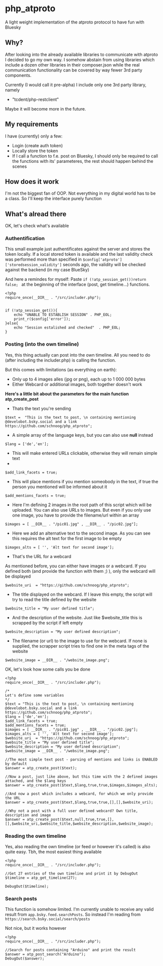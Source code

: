 # php_atproto

A light weight implementation of the atproto protocol to have fun with Bluesky

## Why?
After looking into the already available libraries to communicate with atproto I decided to go my own way.
I somehow abstain from using libraries which include a dozen other libraries in their composer.json while the real communication functionality can be covered by way fewer 3rd party components.

Currently (I would call it pre-alpha) I include only one 3rd party library, namely

* "tcdent/php-restclient"

Maybe it will become more in the future. 

## My requirements
I have (currently) only a few:
* Login (create auth token)
* Locally store the token
* If I call a function to f.e. post on Bluesky, I should only be required to call the functions with its' parameteres, the rest should happen behind the scenes

## How  does it work
I'm not the biggest fan of OOP. Not everything in my digital world has to be a class. So I'll keep the interface purely function

## What's alread there
OK, let's check what's available

### Authentification

This small example just authentificates against the server and stores the token locally. If a local stored token is available and the last validity check was performed more than specified in `$config['atproto']['storedsession_validity']` seconds ago, the validity will be checked against the backend (in my case BlueSky)

And here a remindes for myself:
Paste `if (!atp_session_get())return false; `
at the beginning of the interface (post, get timeline...) functions.

```
<?php 
require_once(__DIR__ . "/src/includer.php");


if (!atp_session_get()){
    echo "UNABLE TO ESTABLISH SESSION" . PHP_EOL;
    print_r($config['error']);
}else{
    echo "Session estalished and checked"  . PHP_EOL;
}
```

### Posting (into the own timeline)

Yes, this thing actually can post into the own timeline. 
All you need to do (after including the includer.php) is calling the function.

But this comes with limitations (as everything on earth):

* Only up to 4 images alles (jpg or png), each up to 1 000 000 bytes
* Either Webcard or additional images, both together doesn't work

**Here's a little bit about the parameters for the main function atp_create_post**

* Thats the text you're sending

`$text =  "This is the text to post, \n containing mentioning @develobot.bsky.social and a link https://github.com/schnoog/php_atproto";`  

* A simple array of the language keys, but you can also use **null** instead

`$lang = ['de','en'];`  

* This will make entered URLs clickable, otherwise they will remain simple text
* 
`$add_link_facets = true;` 

* This will place mentions if you mention someobody in the text, if true the person you mentioned will be informed about it

`$add_mentions_facets = true;`  

* Here I'm defining 2 images in the root path of this script which will be uploaded. You can also use URLs to images. But even if you only use one image, you have to provide the filename/url within an array 

`$images = [ __DIR__ . "/pic01.jpg" , __DIR__ . "/pic02.jpg"];` 

* Here we add an alternative text to the second image. As you can see this requires the alt text for the first image to be empty

`$images_alts = [ '', 'Alt text for second image'];` 

* That's the URL for a webcard

As mentioned before, you can either have images or a webcard. If you defined both (and provide the function with them ;) ), only the webcard will be displayed

`$website_uri  = "https://github.com/schnoog/php_atproto";` 

* The title displayed on the webcard. If I leave this empty, the script will try to read the title defined by the website

`$website_title = "My user defined title";`

* And the description of the website. Just like $website_title this is scrapped by the script if left empty

`$website_description = "My user defined description";` 

* The filename (or url) to the image to use for the webcard. If none is supplied, the scrapper script tries to find one in the meta tags of the website


`$website_image = __DIR__ . "/website_image.png";` 

OK, let's look how some calls you be done

```
<?php 
require_once(__DIR__ . "/src/includer.php");

/*
Let's define some variables
*/
$text = "This is the text to post, \n containing mentioning @develobot.bsky.social and a link https://github.com/schnoog/php_atproto";
$lang = ['de','en'];
$add_link_facets = true;
$add_mentions_facets = true;
$images = [ __DIR__ . "/pic01.jpg" , __DIR__ . "/pic02.jpg"];  
$images_alts = [ '', 'Alt text for second image']; 
$website_uri  = "https://github.com/schnoog/php_atproto"; 
$website_title = "My user defined title"; 
$website_description = "My user defined description";
$website_image = __DIR__ . "/website_image.png"; 

//The most simple text post - parsing of mentions and links is ENABLED by default
$answer = atp_create_post($text);

//Now a post, just like above, but this time with the 2 defined images attached, and the $lang keys
$answer = atp_create_post($text,$lang,true,true,$images,$images_alts);

//And now a post which includes a webcard, for which we only provide the URL
$answer = atp_create_post($text,$lang,true,true,[],[],$website_uri);

//Why not a post with a full user defined webcard? Own title, description and image
$answer = atp_create_post($text,null,true,true,[],[],$website_uri,$website_title,$website_description,$website_image);

```

### Reading the own timeline

Yes, also reading the own timeline (or feed or however it's called) is also quite easy. Tbh, the most easiest thing available



```
<?php 
require_once(__DIR__ . "/src/includer.php");

//Get 27 entries of the own timeline and print it by DebugOut
$timeline = atp_get_timeline(27);

DebugOut($timeline);

```

### Search posts

This function is somehow limited. I'm currently unable to receive any valid result from `app.bsky.feed.searchPosts`.
So instead I'm reading from `https://search.bsky.social/search/posts`

Not nice, but it works however

```
<?php 
require_once(__DIR__ . "/src/includer.php");

//Search for posts containing "Arduino" and print the result
$answer = atp_post_search("Arduino");
DebugOut($answer);


```











